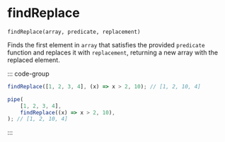 # findReplace

`findReplace(array, predicate, replacement)`

Finds the first element in `array` that satisfies the provided `predicate` function and replaces it with `replacement`, returning a new array with the replaced element.

::: code-group

```ts [data-first]
findReplace([1, 2, 3, 4], (x) => x > 2, 10); // [1, 2, 10, 4]
```

```ts [data-last]
pipe(
    [1, 2, 3, 4],
    findReplace((x) => x > 2, 10),
); // [1, 2, 10, 4]
```

:::
